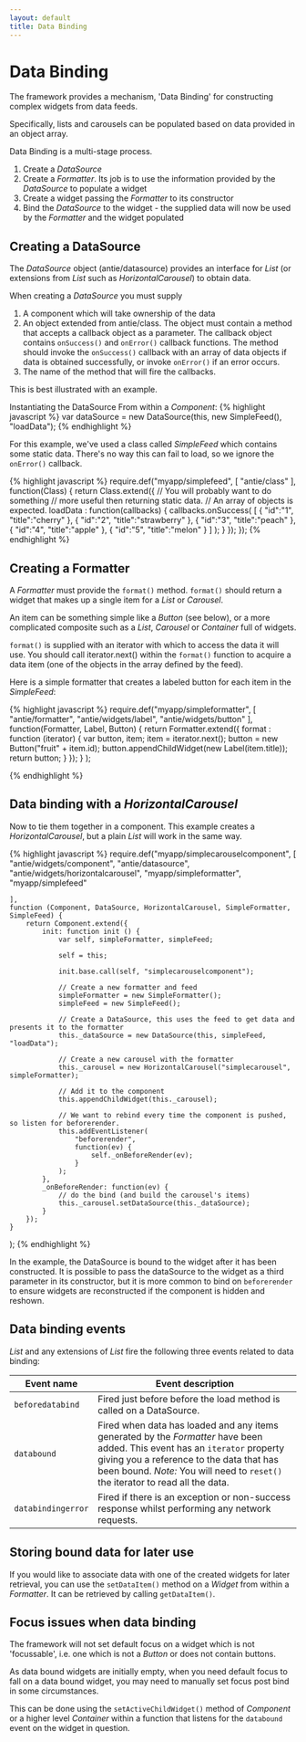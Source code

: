 ```yaml
---
layout: default
title: Data Binding
---
```


# Data Binding

The framework provides a mechanism, 'Data Binding' for constructing complex widgets from data feeds.

Specifically, lists and carousels can be populated based on data provided in an object array.

Data Binding is a multi-stage process.

1. Create a _DataSource_
2. Create a _Formatter_. Its job is to use the information provided by the _DataSource_ to populate a widget
3. Create a widget passing the _Formatter_ to its constructor
4. Bind the _DataSource_ to the widget - the supplied data will now be used by the _Formatter_ and the widget populated

## Creating a DataSource
The _DataSource_ object (antie/datasource) provides an interface for _List_ (or extensions from _List_ such as _HorizontalCarousel_) to obtain data.

When creating a _DataSource_ you must supply

1. A component which will take ownership of the data
2. An object extended from antie/class. The object must contain a method that accepts a callback object as a parameter. The callback object contains `onSuccess()` and `onError()` callback functions. The method should invoke the `onSuccess()` callback with an array of data objects if data is obtained successfully, or invoke `onError()` if an error occurs.
3. The name of the method that will fire the callbacks.

This is best illustrated with an example.

Instantiating the DataSource
From within a _Component_:
{% highlight javascript %}
var dataSource = new DataSource(this, new SimpleFeed(), "loadData");
{% endhighlight %}

For this example, we've used a class called _SimpleFeed_ which contains some static data. There's no way this can fail to load, so we ignore the `onError()` callback.

{% highlight javascript %}
require.def("myapp/simplefeed",
    [
        "antie/class"
    ],
    function(Class) {
        return Class.extend({
            // You will probably want to do something
            // more useful then returning static data.
            // An array of objects is expected.
            loadData : function(callbacks) {
                callbacks.onSuccess(
                    [
                        {
                            "id":"1",
                            "title":"cherry"
                        },
                        {
                            "id":"2",
                            "title":"strawberry"
                        },
                        {
                            "id":"3",
                            "title":"peach"
                        },
                        {
                            "id":"4",
                            "title":"apple"
                        },
                        {
                            "id":"5",
                            "title":"melon"
                        }
                    ]
                );
            }
        });
    });
{% endhighlight %}

## Creating a Formatter

A _Formatter_ must provide the `format()` method. `format()` should return a widget that makes up a single item for a _List_ or _Carousel_.

An item can be something simple like a _Button_ (see below), or a more complicated composite such as a _List_, _Carousel_ or _Container_ full of widgets.

`format()` is supplied with an iterator with which to access the data it will use.
You should call iterator.next() within the `format()` function to acquire a data item (one of the objects in the array defined by the feed).

Here is a simple formatter that creates a labeled button for each item in the _SimpleFeed_:

{% highlight javascript %}
require.def("myapp/simpleformatter",
    [
        "antie/formatter",
        "antie/widgets/label",
        "antie/widgets/button"
    ],
    function(Formatter, Label, Button) {
        return Formatter.extend({
            format : function (iterator) {
                var button, item;
                item = iterator.next();
                button = new Button("fruit" + item.id);
                button.appendChildWidget(new Label(item.title));
                return button;
            }
        });
    }
);

{% endhighlight %}

## Data binding with a _HorizontalCarousel_

Now to tie them together in a component. This example creates a _HorizontalCarousel_, but a plain _List_ will work in the same way.

{% highlight javascript %}
require.def("myapp/simplecarouselcomponent",
    [
        "antie/widgets/component",
        "antie/datasource",
        "antie/widgets/horizontalcarousel",
        "myapp/simpleformatter",
        "myapp/simplefeed"

    ],
    function (Component, DataSource, HorizontalCarousel, SimpleFormatter, SimpleFeed) {
        return Component.extend({
            init: function init () {
                var self, simpleFormatter, simpleFeed;

                self = this;

                init.base.call(self, "simplecarouselcomponent");

                // Create a new formatter and feed
                simpleFormatter = new SimpleFormatter();
                simpleFeed = new SimpleFeed();

                // Create a DataSource, this uses the feed to get data and presents it to the formatter
                this._dataSource = new DataSource(this, simpleFeed, "loadData");

                // Create a new carousel with the formatter
                this._carousel = new HorizontalCarousel("simplecarousel", simpleFormatter);

                // Add it to the component
                this.appendChildWidget(this._carousel);

                // We want to rebind every time the component is pushed, so listen for beforerender.           
                this.addEventListener(
                    "beforerender",
                    function(ev) {
                        self._onBeforeRender(ev);
                    }
                );
            },
            _onBeforeRender: function(ev) {
                // do the bind (and build the carousel's items)
                this._carousel.setDataSource(this._dataSource);
            }
        });
    }
);
{% endhighlight %}

In the example, the DataSource is bound to the widget after it has been constructed. It is possible to pass the dataSource to the widget as a third parameter in its constructor, but it is more common to bind on `beforerender` to ensure widgets are reconstructed if the component is hidden and reshown.

## Data binding events

_List_ and any extensions of _List_ fire the following three events related to data binding:

| Event name         | Event description      |
| ------------------ | ---------------------- |
| `beforedatabind`   | Fired just before before the load method is called on a DataSource. |
| `databound`        | Fired when data has loaded and any items generated by the _Formatter_ have been added. This event has an `iterator` property giving you a reference to the data that has been bound. *Note:* You will need to `reset()` the iterator to read all the data. |
| `databindingerror` | Fired if there is an exception or non-success response whilst performing any network requests. |

## Storing bound data for later use

If you would like to associate data with one of the created widgets for later retrieval, you can use the `setDataItem()` method on a _Widget_ from within a _Formatter_. It can be retrieved by calling `getDataItem()`.

## Focus issues when data binding

The framework will not set default focus on a widget which is not 'focussable', i.e. one which is not a _Button_ or does not contain buttons.

As data bound widgets are initially empty, when you need default focus to fall on a data bound widget, you may need to manually set focus post bind in some circumstances.

This can be done using the `setActiveChildWidget()` method of _Component_ or a higher level _Container_ within a function that listens for the `databound` event on the widget in question.
